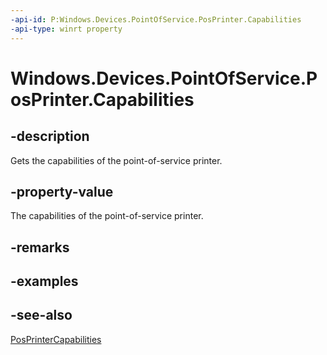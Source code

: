 ```yaml
---
-api-id: P:Windows.Devices.PointOfService.PosPrinter.Capabilities
-api-type: winrt property
---
```


<!-- Property syntax
public Windows.Devices.PointOfService.PosPrinterCapabilities Capabilities { get; }
-->

# Windows.Devices.PointOfService.PosPrinter.Capabilities

## -description
Gets the capabilities of the point-of-service printer.

## -property-value
The capabilities of the point-of-service printer.

## -remarks

## -examples

## -see-also
[PosPrinterCapabilities](posprintercapabilities.md)